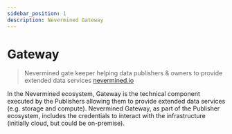 ```yaml
---
sidebar_position: 1
description: Nevermined Gateway
---
```


# Gateway

> Nevermined gate keeper helping data publishers & owners to provide extended data services
> [nevermined.io](https://nevermined.io/)

In the Nevermined ecosystem, Gateway is the technical component executed by the Publishers
allowing them to provide extended data services (e.g. storage and compute).
Nevermined Gateway, as part of the Publisher ecosystem, includes the credentials to interact
with the infrastructure (initially cloud, but could be on-premise).
